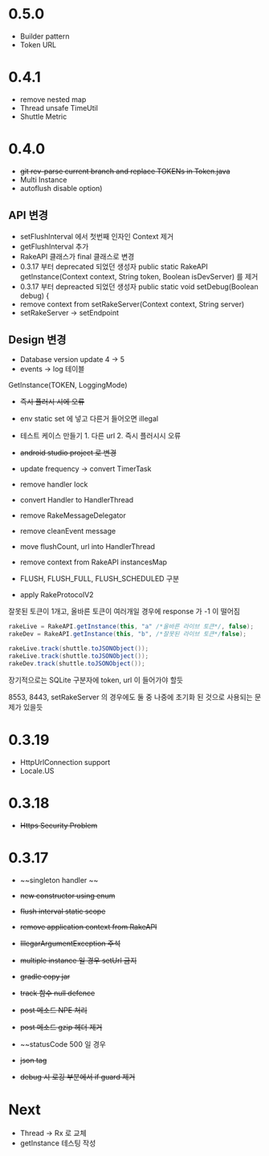 # 0.5.0

- Builder pattern
- Token URL

# 0.4.1 

- remove nested map
- Thread unsafe TimeUtil
- Shuttle Metric

# 0.4.0 

- ~~git rev-parse current branch and replace TOKENs in Token.java~~
- Multi Instance
- autoflush disable option)

## API 변경

- setFlushInterval 에서 첫번째 인자인 Context 제거 
- getFlushInterval 추가
- RakeAPI 클래스가 final 클래스로 변경
- 0.3.17 부터 deprecated 되었던 생성자 public static RakeAPI getInstance(Context context, String token, Boolean isDevServer) 를 제거
- 0.3.17 부터 depreacted 되었던 생성자 public static void setDebug(Boolean debug) {
- remove context from setRakeServer(Context context, String server)
- setRakeServer -> setEndpoint

## Design 변경

- Database version update 4 -> 5
- events -> log 테이블


GetInstance(TOKEN, LoggingMode)

- ~~즉시 플러시 시에 오류~~
- env static set 에 넣고 다른거 들어오면 illegal

- 테스트 케이스 만들기 1. 다른 url 2. 즉시 플러시시 오류

- ~~android studio project 로 변경~~

- update frequency -> convert TimerTask
- remove handler lock
- convert Handler to HandlerThread
- remove RakeMessageDelegator
- remove cleanEvent message
- move flushCount, url into HandlerThread
- remove context from RakeAPI instancesMap
- FLUSH, FLUSH_FULL, FLUSH_SCHEDULED 구분
- apply RakeProtocolV2

잘못된 토큰이 1개고, 올바른 토큰이 여러개일 경우에 response 가 -1 이 떨어짐

```java
rakeLive = RakeAPI.getInstance(this, "a" /*올바른 라이브 토큰*/, false);
rakeDev = RakeAPI.getInstance(this, "b", /*잘못된 라이브 토큰*/false);

rakeLive.track(shuttle.toJSONObject());
rakeLive.track(shuttle.toJSONObject());
rakeDev.track(shuttle.toJSONObject());
```

장기적으로는 SQLite 구분자에 token, url 이 들어가야 할듯

8553, 8443, setRakeServer 의 경우에도 둘 중 나중에 초기화 된 것으로 사용되는 문제가 있을듯


# 0.3.19

- HttpUrlConnection support
- Locale.US

# 0.3.18 

- ~~Https Security Problem~~
    
# 0.3.17

- ~~singleton handler ~~
- ~~new constructor using enum~~
- ~~flush interval static scope~~
- ~~remove application context from RakeAPI~~
- ~~IllegarArgumentException 주석~~

- ~~multiple instance 일 경우 setUrl 금지~~

- ~~gradle copy jar~~
- ~~track 함수 null defence~~
- ~~post 메소드 NPE 처리~~
- ~~post 메소드 gzip 헤더 제거~~
- ~~statusCode 500 일 경우 
- ~~json tag~~
- ~~debug 시 로깅 부분에서 if guard 제거~~

# Next

- Thread -> Rx 로 교체
- getInstance 테스팅 작성
